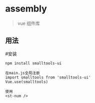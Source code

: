 # assembly

> vue 组件库

## 用法


#安装
``` 
npm install smalltools-ui

在main.js全局注册
import smalltools from 'smalltools-ui'
Vue.use(smalltools)

使用
<st-num />
```



